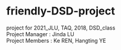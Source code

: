 # friendly-DSD-project
 project for 2021_JLU, TAQ, 2018, DSD_class<br/>
 Project Manager : Jinda LU<br/>
 Project Members : Ke REN,  Hangting YE
